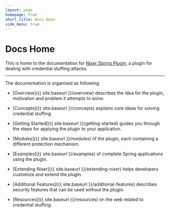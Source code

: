 ```yaml
---
layout: page
homepage: true
short_title: Docs Home
side_menu: true
---
```


# Docs Home

This is home to the documentation for [Nixer Spring Plugin](https://github.com/nixer-io/nixer-spring-plugin), a plugin for dealing with credential stuffing attacks.

---
The documentation is organised as following:

* [Overview]({{ site.baseurl }}/overview) describes the idea for the plugin, motivation and problem it attempts to solve.

* [Concepts]({{ site.baseurl }}/concepts) explains core ideas for solving credential stuffing.

* [Getting Started]({{ site.baseurl }}/getting-started) guides you through the steps for applying the plugin to your application.

* [Modules]({{ site.baseurl }}/modules) of the plugin, each containing a different protection mechanism.

* [Examples]({{ site.baseurl }}/examples) of complete Spring applications using the plugin.

* [Extending Nixer]({{ site.baseurl }}/extending-nixer) helps developers customize and extend the plugin.

* [Additional Features]({{ site.baseurl }}/additional-features) describes security features that can be used without the plugin.

* [Resources]({{ site.baseurl }}/resources) on the web related to credential stuffing.
